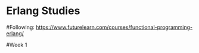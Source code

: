 # Erlang Studies
  #Following: https://www.futurelearn.com/courses/functional-programming-erlang/

#Week 1
